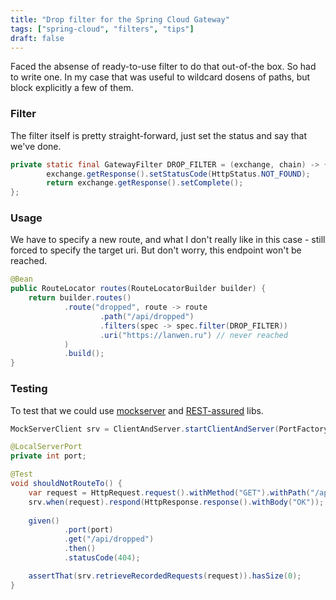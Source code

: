 ```yaml
---
title: "Drop filter for the Spring Cloud Gateway"
tags: ["spring-cloud", "filters", "tips"]
draft: false
---
```


Faced the absense of ready-to-use filter to do that out-of-the box. So had to write one. 
In my case that was useful to wildcard dosens of paths, but block explicitly a few of them.

### Filter

The filter itself is pretty straight-forward, just set the status and say that we've done.

```java
private static final GatewayFilter DROP_FILTER = (exchange, chain) -> {
        exchange.getResponse().setStatusCode(HttpStatus.NOT_FOUND);
        return exchange.getResponse().setComplete();
};
```

### Usage

We have to specify a new route, and what I don't really like in this case - still forced to specify the target uri. 
But don't worry, this endpoint won't be reached.

```java
@Bean
public RouteLocator routes(RouteLocatorBuilder builder) {
    return builder.routes()
            .route("dropped", route -> route
                    .path("/api/dropped")
                    .filters(spec -> spec.filter(DROP_FILTER))
                    .uri("https://lanwen.ru") // never reached
            )
            .build();
}
```

### Testing

To test that we could use [mockserver](http://www.mock-server.com/) and [REST-assured](http://rest-assured.io/) libs.

```java
MockServerClient srv = ClientAndServer.startClientAndServer(PortFactory.findFreePort());

@LocalServerPort
private int port;

@Test
void shouldNotRouteTo() {
    var request = HttpRequest.request().withMethod("GET").withPath("/api/dropped");
    srv.when(request).respond(HttpResponse.response().withBody("OK"));
    
    given()
            .port(port)
            .get("/api/dropped")
            .then()
            .statusCode(404);

    assertThat(srv.retrieveRecordedRequests(request)).hasSize(0);
}
```

